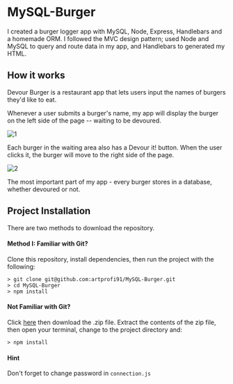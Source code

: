 # MySQL-Burger

I created a burger logger app with MySQL, Node, Express, Handlebars and a homemade ORM. I followed the MVC design pattern; used Node and MySQL to query and route data in my app, and Handlebars to generated my HTML.

## How it works

Devour Burger is a restaurant app that lets users input the names of burgers they'd like to eat.

Whenever a user submits a burger's name, my app will display the burger on the left side of the page -- waiting to be devoured.

![1](https://user-images.githubusercontent.com/28790452/31296915-b3742fca-aaa9-11e7-9c1f-9bc0692887f6.gif)

Each burger in the waiting area also has a Devour it! button. When the user clicks it, the burger will move to the right side of the page.

![2](https://user-images.githubusercontent.com/28790452/31296984-ef47d7a4-aaa9-11e7-9b17-1abbde5bee5a.gif)

The most important part of my app - every burger stores in a database, whether devoured or not.

## Project Installation

There are two methods to download the repository.

#### Method I: Familiar with Git?

Clone this repository, install dependencies, then run the project with the following:

```
> git clone git@github.com:artprofi91/MySQL-Burger.git
> cd MySQL-Burger
> npm install
```

#### Not Familiar with Git?

Click [here](https://github.com/artprofi91/MySQL-Burger) then download the .zip file. Extract the contents of the zip file, then open your terminal, change to the project directory and:

```
> npm install
```

#### Hint

Don't forget to change password in `connection.js`